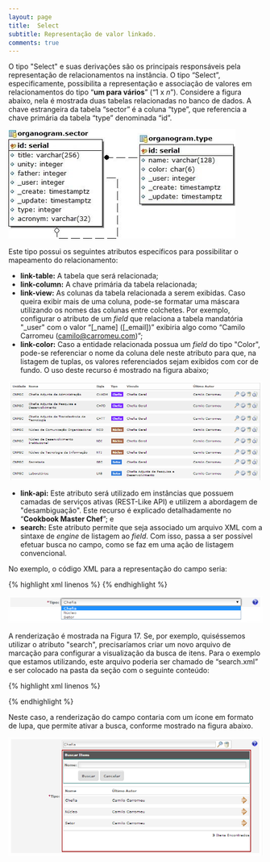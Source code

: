 ```yaml
---
layout: page
title:  Select
subtitle: Representação de valor linkado.
comments: true
---
```


O tipo "Select" e suas derivações são os principais responsáveis pela representação de relacionamentos na instância. O tipo “Select”, especificamente, possibilita a representação e associação de valores em relacionamentos do tipo “**um para vários**” (“1 x *n*”). Considere a figura abaixo, nela é mostrada duas tabelas relacionadas no banco de dados. A chave estrangeira da tabela “sector” é a coluna “type”, que referencia a chave primária da tabela “type” denominada “id”.

![Relacionamento "1 x *n*" que será representado com o uso do tipo “Select”.](/docs/images/image_15.jpg)

Este tipo possui os seguintes atributos específicos para possibilitar o mapeamento do relacionamento:

- **link-table:** A tabela que será relacionada;
- **link-column:** A chave primária da tabela relacionada;
- **link-view:** As colunas da tabela relacionada a serem exibidas. Caso queira exibir mais de uma coluna, pode-se formatar uma máscara utilizando os nomes das colunas entre colchetes. Por exemplo, configurar o atributo de um *field* que relaciona a tabela mandatória "_user" com o valor “[_name] ([_email])” exibiria algo como “Camilo Carromeu (camilo@carromeu.com)”;
- **link-color:** Caso a entidade relacionada possua um *field* do tipo "Color", pode-se referenciar o nome da coluna dele neste atributo para que, na listagem de tuplas, os valores referenciados sejam exibidos com cor de fundo. O uso deste recurso é mostrado na figura abaixo;

![Listagem de itens da tabela "sector", onde o tipo “Select” foi utilizado para representar os “tipos de setores” (coluna “Tipo” na imagem). Neste caso o atributo “link-color” do *field* aponta para a coluna “color” da tabela relacionada “type”.](/docs/images/image_16.png)

- **link-api:** Este atributo será utilizado em instâncias que possuem camadas de serviços ativas (REST-Like API) e utilizem a abordagem de "desambiguação". Este recurso é explicado detalhadamente no “**Cookbook Master Chef**”; e
- **search:** Este atributo permite que seja associado um arquivo XML com a sintaxe de *engine* de listagem ao *field*. Com isso, passa a ser possível efetuar busca no campo, como se faz em uma ação de listagem convencional.

No exemplo, o código XML para a representação do campo seria:

{% highlight xml linenos %}
<field
	type="Select"
	column="type"
	label="Type | pt_BR: Tipo"
	required="true"
	link-table="organogram.type"
	link-column="id"
	link-view="name"
	help="Select the type of sector. | pt_BR: Selecione o tipo do setor."
/>
{% endhighlight %}

![Campo do tipo "Select".](/docs/images/image_17.png)

A renderização é mostrada na Figura 17. Se, por exemplo, quiséssemos utilizar o atributo "search", precisaríamos criar um novo arquivo de marcação para configurar a visualização da busca de itens. Para o exemplo que estamos utilizando, este arquivo poderia ser chamado de “search.xml” e ser colocado na pasta da seção com o seguinte conteúdo:

{% highlight xml linenos %}
<?xml version="1.0" encoding="UTF-8"?>
<view table="organogram.type" primary="id" paginate="15">
	<field type="Phrase" column="name" label="Nome" id="_TITLE_" />
	<field type="Select" column="_user" label="Last Author | pt_BR: Último Autor"
	link-table="_user" link-column="_id" link-view="_name" />
	<order id="_TITLE_" invert="false" />
</view>
<search table="organogram.type">
	<field type="Phrase" column="name" label="Nome" />
</search>
{% endhighlight %}

Neste caso, a renderização do campo contaria com um ícone em formato de lupa, que permite ativar a busca, conforme mostrado na figura abaixo.

![Campo do tipo "Select" com o atributo “search” sendo utilizado.](/docs/images/image_18.png)
